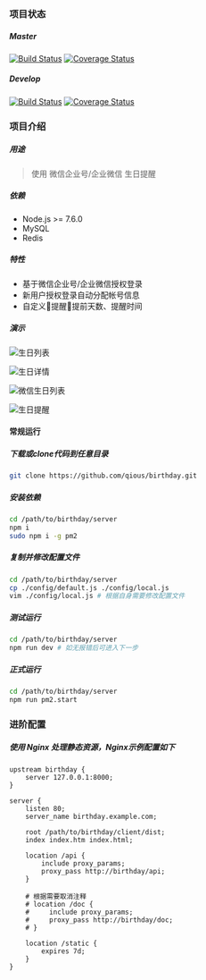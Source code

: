 ### 项目状态

##### Master

[![Build Status](https://travis-ci.org/qious/birthday.svg?branch=master)](https://travis-ci.org/qious/birthday)
[![Coverage Status](https://coveralls.io/repos/github/qious/birthday/badge.svg?branch=master)](https://coveralls.io/github/qious/birthday?branch=master)


##### Develop

[![Build Status](https://travis-ci.org/qious/birthday.svg?branch=develop)](https://travis-ci.org/qious/birthday)
[![Coverage Status](https://coveralls.io/repos/github/qious/birthday/badge.svg?branch=develop)](https://coveralls.io/github/qious/birthday?branch=develop)


### 项目介绍

##### 用途

> 使用 微信企业号/企业微信 生日提醒

##### 依赖

* Node.js >= 7.6.0
* MySQL
* Redis

##### 特性

* 基于微信企业号/企业微信授权登录
* 新用户授权登录自动分配帐号信息
* 自定义提醒提前天数、提醒时间

##### 演示

![生日列表](screenshot/1.png)

![生日详情](screenshot/2.png)

![微信生日列表](screenshot/3.png)

![生日提醒](screenshot/4.png)

#### 常规运行

##### 下载或clone代码到任意目录

```bash
git clone https://github.com/qious/birthday.git
```

##### 安装依赖

```bash
cd /path/to/birthday/server
npm i
sudo npm i -g pm2
```

##### 复制并修改配置文件

```bash
cd /path/to/birthday/server
cp ./config/default.js ./config/local.js
vim ./config/local.js # 根据自身需要修改配置文件
```

##### 测试运行

```bash
cd /path/to/birthday/server
npm run dev # 如无报错后可进入下一步
```

##### 正式运行

```bash
cd /path/to/birthday/server
npm run pm2.start
```

### 进阶配置

##### 使用 Nginx 处理静态资源，Nginx示例配置如下

```nginx
upstream birthday {
    server 127.0.0.1:8000;
}

server {
    listen 80;
    server_name birthday.example.com;

    root /path/to/birthday/client/dist;
    index index.htm index.html;

    location /api {
        include proxy_params;
        proxy_pass http://birthday/api;
    }

    # 根据需要取消注释
    # location /doc {
    #     include proxy_params;
    #     proxy_pass http://birthday/doc;
    # }

    location /static {
        expires 7d;
    }
}
```